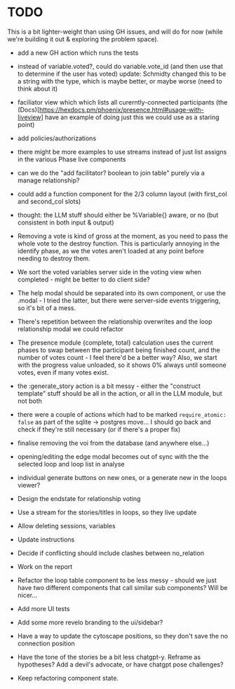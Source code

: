# TODO

This is a bit lighter-weight than using GH issues, and will do for now (while
we're building it out & exploring the problem space).

- add a new GH action which runs the tests

- instead of variable.voted?, could do variable.vote_id (and then use that to
  determine if the user has voted) update: Schmidty changed this to be a string
  with the type, which is maybe better, or maybe worse (need to think about it)

- faciliator view which which lists all curerntly-connected participants (the
  (Docs)[https://hexdocs.pm/phoenix/presence.html#usage-with-liveview] have an
  example of doing just this we could use as a staring point)

- add policies/authorizations

- there might be more examples to use streams instead of just list assigns in
  the various Phase live components

- can we do the "add facilitator? boolean to join table" purely via a manage
  relationship?

- could add a function component for the 2/3 column layout (with first_col and
  second_col slots)

- thought: the LLM stuff should either be %Variable{} aware, or no (but
  consistent in both input & output)

- Removing a vote is kind of gross at the moment, as you need to pass the whole
  vote to the destroy function. This is particularly annoying in the identify
  phase, as we the votes aren't loaded at any point before needing to destroy
  them.

- We sort the voted variables server side in the voting view when completed -
  might be better to do client side?

- The help modal should be separated into its own component, or use the .modal -
  I tried the latter, but there were server-side events triggering, so it's bit
  of a mess.

- There's repetition between the relationship overwrites and the loop
  relationship modal we could refactor

- The presence module {complete, total} calculation uses the current phases to
  swap between the participant being finished count, and the number of votes
  count - I feel there'd be a better way? Also, we start with the progress value
  unloaded, so it shows 0% always until someone votes, even if many votes exist.

- the :generate_story action is a bit messy - either the "construct template"
  stuff should be all in the action, or all in the LLM module, but not both

- there were a couple of actions which had to be marked `require_atomic: false`
  as part of the sqlite -> postgres move... I should go back and check if
  they're still necessary (or if there's a proper fix)

- finalise removing the voi from the database (and anywhere else...)

- opening/editing the edge modal becomes out of sync with the the selected loop
  and loop list in analyse

- individual generate buttons on new ones, or a generate new in the loops
  viewer?

- Design the endstate for relationship voting

- Use a stream for the stories/titles in loops, so they live update

- Allow deleting sessions, variables

- Update instructions

- Decide if conflicting should include clashes between no_relation

- Work on the report

- Refactor the loop table component to be less messy - should we just have two different components that call similar sub components? Will be nicer...

- Add more UI tests

- Add some more revelo branding to the ui/sidebar?

- Have a way to update the cytoscape positions, so they don't save the no connection position

- Have the tone of the stories be a bit less chatgpt-y. Reframe as hypotheses? Add a devil's advocate, or have chatgpt pose challenges?

- Keep refactoring component state.
